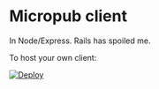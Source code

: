 # Micropub client

In Node/Express. Rails has spoiled me.

To host your own client:

[![Deploy](https://www.herokucdn.com/deploy/button.svg)](https://heroku.com/deploy?template=https://github.com/muan/micropub-client/tree/main)
